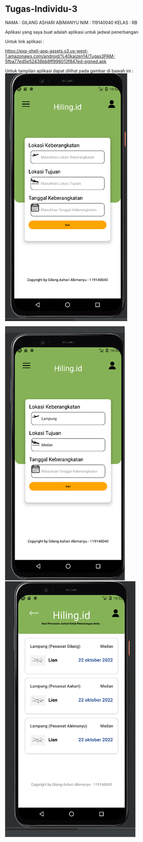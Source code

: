 # Tugas-Individu-3
NAMA : GILANG ASHARI ABIMANYU
NIM : 119140040
KELAS : RB



Aplikasi yang saya buat adalah aplikasi untuk jadwal penerbangan

Untuk link aplikasi :

https://exp-shell-app-assets.s3.us-west-1.amazonaws.com/android/%40kaizen14/Tugas3PAM-5fba77ed5e52438bb8ff996013f847ed-signed.apk

Untuk tampilan aplikasi dapat dilihat pada gambar di bawah ini :
<img src="https://github.com/GilangAsh14/Tugas-Individu-3/blob/main/1.png">

<img src="https://github.com/GilangAsh14/Tugas-Individu-3/blob/main/2.png">

<img src="https://github.com/GilangAsh14/Tugas-Individu-3/blob/main/3.png">
